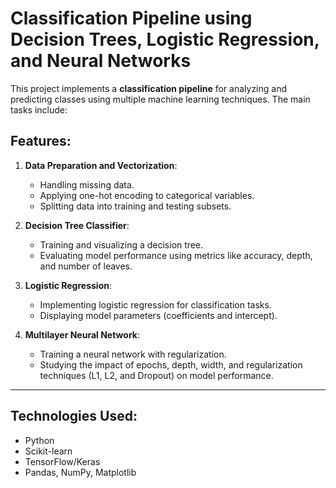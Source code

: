 # Classification Pipeline using Decision Trees, Logistic Regression, and Neural Networks

This project implements a **classification pipeline** for analyzing and predicting classes using multiple machine learning techniques. The main tasks include:

## Features:
1. **Data Preparation and Vectorization**:  
   - Handling missing data.  
   - Applying one-hot encoding to categorical variables.  
   - Splitting data into training and testing subsets.

2. **Decision Tree Classifier**:  
   - Training and visualizing a decision tree.  
   - Evaluating model performance using metrics like accuracy, depth, and number of leaves.

3. **Logistic Regression**:  
   - Implementing logistic regression for classification tasks.  
   - Displaying model parameters (coefficients and intercept).

4. **Multilayer Neural Network**:  
   - Training a neural network with regularization.  
   - Studying the impact of epochs, depth, width, and regularization techniques (L1, L2, and Dropout) on model performance.

---

## Technologies Used:
- Python  
- Scikit-learn  
- TensorFlow/Keras  
- Pandas, NumPy, Matplotlib  
